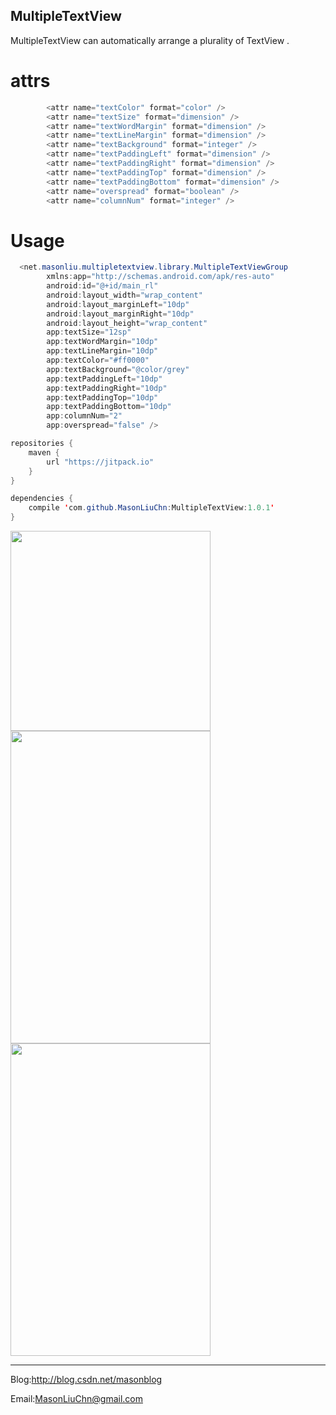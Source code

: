 
## MultipleTextView

MultipleTextView can automatically arrange a plurality of TextView .

# attrs
```java
        <attr name="textColor" format="color" />
        <attr name="textSize" format="dimension" />
        <attr name="textWordMargin" format="dimension" />
        <attr name="textLineMargin" format="dimension" />
        <attr name="textBackground" format="integer" />
        <attr name="textPaddingLeft" format="dimension" />
        <attr name="textPaddingRight" format="dimension" />
        <attr name="textPaddingTop" format="dimension" />
        <attr name="textPaddingBottom" format="dimension" />
        <attr name="overspread" format="boolean" />
        <attr name="columnNum" format="integer" />
```
# Usage
```java
  <net.masonliu.multipletextview.library.MultipleTextViewGroup 
        xmlns:app="http://schemas.android.com/apk/res-auto"
        android:id="@+id/main_rl"
        android:layout_width="wrap_content"
        android:layout_marginLeft="10dp"
        android:layout_marginRight="10dp"
        android:layout_height="wrap_content"
        app:textSize="12sp"
        app:textWordMargin="10dp"
        app:textLineMargin="10dp"
        app:textColor="#ff0000"
        app:textBackground="@color/grey"
        app:textPaddingLeft="10dp"
        app:textPaddingRight="10dp"
        app:textPaddingTop="10dp"
        app:textPaddingBottom="10dp"
        app:columnNum="2"
        app:overspread="false" />
```
```java
repositories {
    maven {
        url "https://jitpack.io"
    }
}

dependencies {
    compile 'com.github.MasonLiuChn:MultipleTextView:1.0.1'
}
```

<img src="https://github.com/MasonLiuChn/MultipleTextView/raw/master/app/doc/3.png"  width="320"/>
<img src="https://github.com/MasonLiuChn/MultipleTextView/raw/master/app/doc/2.png"  width="320" height="500"/>
<img src="https://github.com/MasonLiuChn/MultipleTextView/raw/master/app/doc/1.png"  width="320" height="500"/>

------
Blog:http://blog.csdn.net/masonblog

Email:MasonLiuChn@gmail.com
